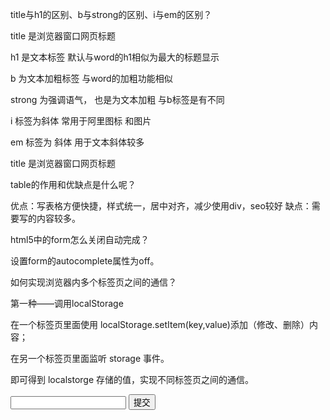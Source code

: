 title与h1的区别、b与strong的区别、i与em的区别？

title 是浏览器窗口网页标题

h1 是文本标签 默认与word的h1相似为最大的标题显示

b 为文本加粗标签 与word的加粗功能相似

strong 为强调语气， 也是为文本加粗 与b标签是有不同

i 标签为斜体 常用于阿里图标 和图片

em 标签为 斜体 用于文本斜体较多

title 是浏览器窗口网页标题

table的作用和优缺点是什么呢？

优点：写表格方便快捷，样式统一，居中对齐，减少使用div，seo较好
缺点：需要写的内容较多。

html5中的form怎么关闭自动完成？

设置form的autocomplete属性为off。

如何实现浏览器内多个标签页之间的通信？

第一种——调用localStorage

在一个标签页里面使用 localStorage.setItem(key,value)添加（修改、删除）内容； 

在另一个标签页里面监听 storage 事件。 

即可得到 localstorge 存储的值，实现不同标签页之间的通信。

<input id="name"> 

<input type="button" id="btn" value="提交">  

<script type="text/javascript">
  
    $(function(){    
    
        $("#btn").click(function(){    
        
            var name=$("#name").val();
            
            localStorage.setItem("name", name);  
            
        }); 
        
    }); 
    
</script>  

